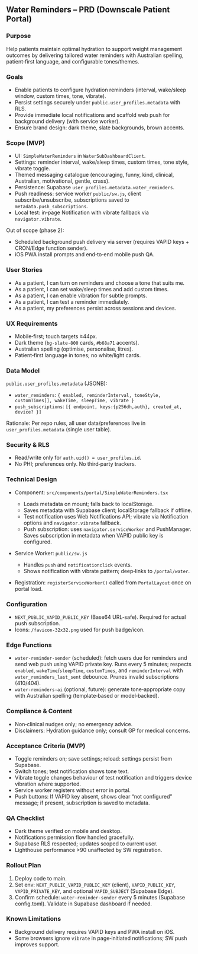 ## Water Reminders – PRD (Downscale Patient Portal)

### Purpose
Help patients maintain optimal hydration to support weight management outcomes by delivering tailored water reminders with Australian spelling, patient‑first language, and configurable tones/themes.

### Goals
- Enable patients to configure hydration reminders (interval, wake/sleep window, custom times, tone, vibrate).
- Persist settings securely under `public.user_profiles.metadata` with RLS.
- Provide immediate local notifications and scaffold web push for background delivery (with service worker).
- Ensure brand design: dark theme, slate backgrounds, brown accents.

### Scope (MVP)
- UI: `SimpleWaterReminders` in `WaterSubDashboardClient`.
- Settings: reminder interval, wake/sleep times, custom times, tone style, vibrate toggle.
- Themed messaging catalogue (encouraging, funny, kind, clinical, Australian, motivational, gentle, crass).
- Persistence: Supabase `user_profiles.metadata.water_reminders`.
- Push readiness: service worker `public/sw.js`, client subscribe/unsubscribe, subscriptions saved to `metadata.push_subscriptions`.
- Local test: in‑page Notification with vibrate fallback via `navigator.vibrate`.

Out of scope (phase 2):
- Scheduled background push delivery via server (requires VAPID keys + CRON/Edge function sender).
- iOS PWA install prompts and end‑to‑end mobile push QA.

### User Stories
- As a patient, I can turn on reminders and choose a tone that suits me.
- As a patient, I can set wake/sleep times and add custom times.
- As a patient, I can enable vibration for subtle prompts.
- As a patient, I can test a reminder immediately.
- As a patient, my preferences persist across sessions and devices.

### UX Requirements
- Mobile‑first; touch targets ≥44px.
- Dark theme (`bg-slate-800` cards, `#b68a71` accents).
- Australian spelling (optimise, personalise, litres).
- Patient‑first language in tones; no white/light cards.

### Data Model
`public.user_profiles.metadata` (JSONB):
- `water_reminders`: `{ enabled, reminderInterval, toneStyle, customTimes[], wakeTime, sleepTime, vibrate }`
- `push_subscriptions`: `[{ endpoint, keys:{p256dh,auth}, created_at, device? }]`

Rationale: Per repo rules, all user data/preferences live in `user_profiles.metadata` (single user table).

### Security & RLS
- Read/write only for `auth.uid() = user_profiles.id`.
- No PHI; preferences only. No third‑party trackers.

### Technical Design
- Component: `src/components/portal/SimpleWaterReminders.tsx`
  - Loads metadata on mount; falls back to localStorage.
  - Saves metadata with Supabase client; localStorage fallback if offline.
  - Test notification uses Web Notifications API; vibrate via Notification options and `navigator.vibrate` fallback.
  - Push subscription: uses `navigator.serviceWorker` and PushManager. Saves subscription in metadata when VAPID public key is configured.

- Service Worker: `public/sw.js`
  - Handles `push` and `notificationclick` events.
  - Shows notification with vibrate pattern; deep‑links to `/portal/water`.

- Registration: `registerServiceWorker()` called from `PortalLayout` once on portal load.

### Configuration
- `NEXT_PUBLIC_VAPID_PUBLIC_KEY` (Base64 URL‑safe). Required for actual push subscription.
- Icons: `/favicon-32x32.png` used for push badge/icon.

### Edge Functions
- `water-reminder-sender` (scheduled): fetch users due for reminders and send web push using VAPID private key. Runs every 5 minutes; respects `enabled`, `wakeTime`/`sleepTime`, `customTimes`, and `reminderInterval` with `water_reminders_last_sent` debounce. Prunes invalid subscriptions (410/404).
- `water-reminders-ai` (optional, future): generate tone‑appropriate copy with Australian spelling (template‑based or model‑backed).

### Compliance & Content
- Non‑clinical nudges only; no emergency advice.
- Disclaimers: Hydration guidance only; consult GP for medical concerns.

### Acceptance Criteria (MVP)
- Toggle reminders on; save settings; reload: settings persist from Supabase.
- Switch tones; test notification shows tone text.
- Vibrate toggle changes behaviour of test notification and triggers device vibration where supported.
- Service worker registers without error in portal.
- Push buttons: If VAPID key absent, shows clear “not configured” message; if present, subscription is saved to metadata.

### QA Checklist
- Dark theme verified on mobile and desktop.
- Notifications permission flow handled gracefully.
- Supabase RLS respected; updates scoped to current user.
- Lighthouse performance >90 unaffected by SW registration.

### Rollout Plan
1) Deploy code to main.
2) Set env: `NEXT_PUBLIC_VAPID_PUBLIC_KEY` (client), `VAPID_PUBLIC_KEY`, `VAPID_PRIVATE_KEY`, and optional `VAPID_SUBJECT` (Supabase Edge).
3) Confirm schedule: `water-reminder-sender` every 5 minutes (Supabase config.toml). Validate in Supabase dashboard if needed.

### Known Limitations
- Background delivery requires VAPID keys and PWA install on iOS.
- Some browsers ignore `vibrate` in page‑initiated notifications; SW push improves support.


